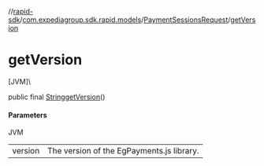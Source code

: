 //[rapid-sdk](../../../index.md)/[com.expediagroup.sdk.rapid.models](../index.md)/[PaymentSessionsRequest](index.md)/[getVersion](get-version.md)

# getVersion

[JVM]\

public final [String](https://docs.oracle.com/javase/8/docs/api/java/lang/String.html)[getVersion](get-version.md)()

#### Parameters

JVM

| | |
|---|---|
| version | The version of the EgPayments.js library. |

